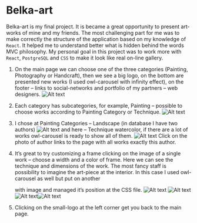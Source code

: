 # Belka-art

Belka-art is my final project. It is became a great opportunity to present art-works of mine and my friends. The most challenging part for me was to make correctly the structure of the application based on my knowledge of `React`. It helped me to understand better what is hidden behind the words MVC philosophy. My personal goal in this project was to work more with `React`, `PostgreSQL` and `CSS` to make it look like real on-line gallery. 

1. On the main page we can choose one of the three categories (Painting, Photography or Handcraft), then we see a big logo, on the bottom are presented new works (I used owl-carousel with infinity effect), on the footer – links to social-networks and portfolio of my partners – web designers.
  ![Alt text](https://s3.amazonaws.com/imageboard-lyuba/g-1.png)

2. Each category has subcategories, for example, Painting – possible to choose works according to Painting Category or Technique. 
  ![Alt text](https://s3.amazonaws.com/imageboard-lyuba/g-2.png)

3. I chose at Painting Categories – Landscape (in database I have two authors)
  ![Alt text](https://s3.amazonaws.com/imageboard-lyuba/g-3.png)
and here – Technique watercolor, if there are a lot of works owl-carousel is ready to show all of them.
  ![Alt text](https://s3.amazonaws.com/imageboard-lyuba/g-4.png)
Click on the photo of author links to the page with all works exactly this author. 

4. It’s great to try customizing a frame clicking on the image of a single work –  choose a width and a color of frame. Here we can see the technique and dimensions of the work. The most fancy staff is possibility to imagine the art-piece at the interior. In this case I used owl-carousel as well but put on another <div> with image and managed it’s position at the CSS file. 
  ![Alt text](https://s3.amazonaws.com/imageboard-lyuba/g-5.png)
  ![Alt text](https://s3.amazonaws.com/imageboard-lyuba/g-6.png)
  ![Alt text](https://s3.amazonaws.com/imageboard-lyuba/g-7.png)![Alt text](https://s3.amazonaws.com/imageboard-lyuba/g-8.png)
  

5. Clicking on the small-logo at the left corner get you back to the main page. 

